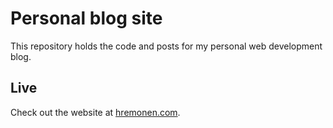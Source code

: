 # Personal blog site

This repository holds the code and posts for my personal web development blog.

## Live

Check out the website at [hremonen.com](https://www.hremonen.com).

